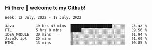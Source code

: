 ### Hi there 👋 welcome to my Github! 

<!--START_SECTION:waka-->
```text
Week: 12 July, 2022 - 18 July, 2022

Java          19 hrs 47 mins  ███████████████████░░░░░░   75.42 % 
FTL           5 hrs 8 mins    █████░░░░░░░░░░░░░░░░░░░░   19.56 % 
IDEA_MODULE   30 mins         ▒░░░░░░░░░░░░░░░░░░░░░░░░   01.94 % 
JavaScript    26 mins         ▒░░░░░░░░░░░░░░░░░░░░░░░░   01.68 % 
HTML          13 mins         ▒░░░░░░░░░░░░░░░░░░░░░░░░   00.85 % 
```
<!--END_SECTION:waka-->
